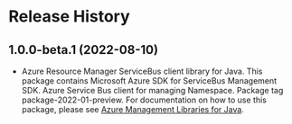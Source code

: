 # Release History

## 1.0.0-beta.1 (2022-08-10)

- Azure Resource Manager ServiceBus client library for Java. This package contains Microsoft Azure SDK for ServiceBus Management SDK. Azure Service Bus client for managing Namespace. Package tag package-2022-01-preview. For documentation on how to use this package, please see [Azure Management Libraries for Java](https://aka.ms/azsdk/java/mgmt).
